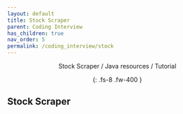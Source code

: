 ```yaml
---
layout: default
title: Stock Scraper
parent: Coding Interview
has_children: true
nav_order: 5
permalink: /coding_interview/stock
---
```

<div align="center" markdown="1">
Stock Scraper / Java resources / Tutorial

{: .fs-8 .fw-400 }
</div>

## Stock Scraper